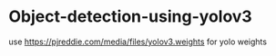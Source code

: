 # Object-detection-using-yolov3
use https://pjreddie.com/media/files/yolov3.weights for yolo weights
